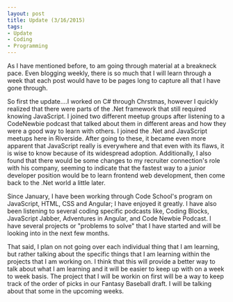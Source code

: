 ```yaml
---
layout: post
title: Update (3/16/2015)
tags:
- Update
- Coding
- Programming
---
```

As I have mentioned before, to am going through material at a breakneck pace. Even blogging weekly, there is so much that I will learn through a week that each post would have to be pages long to capture all that I have gone through.

So first the update....I worked on C# through Chrstmas, however I quickly realized that there were parts of the .Net framework that still required knowing JavaScript. I joined two different meetup groups after listening to a CodeNewbie podcast that talked about them in different areas and how they were a good way to learn with others. I joined the .Net and JavaScript meetups here in Riverside. After going to these, it became even more apparent that JavaScript really is everywhere and that even with its flaws, it is wise to know because of its widespread adoption. Additionally, I also found that there would be some changes to my recruiter connection's role with his company, seeming to indicate that the fastest way to a junior developer position would be to learn frontend web development, then come back to the .Net world a little later.

Since January, I have been working through Code School's program on JavaScript, HTML, CSS and Angular; I have enjoyed it greatly. I have also been listening to several coding specific podcasts like, Coding Blocks, JavaScript Jabber, Adventures in Angular, and Code Newbie Podcast. I have several projects or "problems to solve" that I have started and will be looking into in the next few months.

That said, I plan on not going over each individual thing that I am learning, but rather talking about the specific things that I am learning within the projects that I am working on. I think that this will provide a better way to talk about what I am learning and it will be easier to keep up with on a week to week basis. The project that I will be workin on first will be a way to keep track of the order of picks in our Fantasy Baseball draft. I will be talking about that some in the upcoming weeks.

<br>
